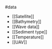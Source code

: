 #data

- [[Satellite]]
- [[Bathymetry]]
- [[Wave data]]
- [[Sediment type]]
- [[Temperature]]
- [[UAV]]
